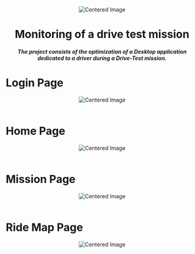 <div align="center">
    <img src="https://usagif.com/wp-content/uploads/gifs/car-driving-61.gif" alt="Centered Image">
</div>
<h1 align="center">Monitoring of a drive test mission</h1>
<h5 align="center">The project consists of the optimization of a Desktop application dedicated to a driver during a Drive-Test mission.</h5>

<h1 align="left">Login Page</h1>
<div align="center">
    <img src="https://user-images.githubusercontent.com/105887782/263529969-f38c7cc7-372d-426e-8b2f-6b74901173fd.png" alt="Centered Image">
</div>
<br>
<h1 align="left">Home Page</h1>
<div align="center">
    <img src="https://user-images.githubusercontent.com/105887782/263530272-f154653d-83ad-4267-9e9a-094367eea7d1.png" alt="Centered Image">
</div>
<br>
<h1 align="left">Mission Page</h1>
<div align="center">
    <img src="https://user-images.githubusercontent.com/105887782/263530596-cf03d001-eae2-443e-9c02-8c5225e6fa0f.png" alt="Centered Image">
</div>
<br>
<h1 align="left">Ride Map Page</h1>
<div align="center">
    <img src="https://user-images.githubusercontent.com/105887782/263530805-476a19ce-71f2-497b-b10b-e81ffc4bdd3f.png" alt="Centered Image">
</div>

